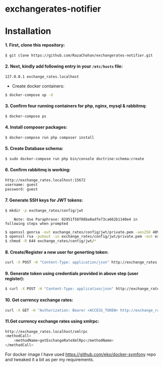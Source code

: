 # exchangerates-notifier

# Installation

####  1. First, clone this repository:

```bash
$ git clone https://github.com/RazaChohan/exchangerates-notifier.git
```

####  2. Next, kindly add following entry in your `/etc/hosts` file:

```bash
127.0.0.1 exchange_rates.localhost
```

- Create docker containers:

```bash
$ docker-compose up -d
```

#### 3. Confirm four running containers for php, nginx, mysql & rabbitmq:

```bash
$ docker-compose ps 
```

#### 4. Install composer packages:

```bash
$ docker-compose run php composer install 
```
#### 5. Create Database schema:

```bash
$ sudo docker-compose run php bin/console doctrine:schema:create 
```

#### 6. Confirm rabbitmq is working:

```bash
http://exchange_rates.localhost:15672
username: guest
password: guest
```
#### 7. Generate SSH keys for JWT tokens:
```bash
$ mkdir -p exchange_rates/config/jwt
```
        Note: Use Paraphrase: 82951f58f88ba0adfe73ca662b1140e4 in following steps when prompted
```bash
$ openssl genrsa -out exchange_rates/config/jwt/private.pem -aes256 4096 
$ openssl rsa -pubout -in exchange_rates/config/jwt/private.pem -out exchange_rates/config/jwt/public.pem
$ chmod -R 644 exchange_rates/config/jwt/* 
```

#### 8. Create/Register a new user for generting token:
```bash
curl -X POST -H "Content-Type: application/json" http://exchange_rates.localhost/api/register -d '{"username":"raza","password":"testing"}'
```

#### 9. Generate token using credentials provided in above step (user register):
```bash
$ curl -X POST -H "Content-Type: application/json" http://exchange_rates.localhost/api/login_check -d '{"username":"raza","password":"testing"}'
```

#### 10. Get currency exchange rates:
```bash
curl -X GET -H "Authorization: Bearer <ACCESS_TOKEN> http://exchange_rates.localhost/api/exchange-rates -d "base=EUR&date=2019-06-18"
```

#### 11.Get currency exchange rates using xmlrpc:
```bash
http://exchange_rates.localhost/xmlrpc
<methodCall>
    <methodName>getExchangeRateXmlRpc</methodName>
</methodCall>
```

For docker image I have used https://github.com/eko/docker-symfony repo and tweaked it a bit as per my requirements.

